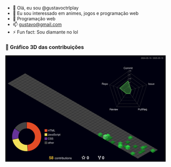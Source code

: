 - 👋 Olá, eu sou @gustavoctrlplay
- 👀 Eu sou interessado em animes, jogos e programação web
- 🌱 Programação web
- 📫 gustavo@gmail.com
- ⚡ Fun fact: Sou diamante no lol

### 🐍 Gráfico 3D das contribuições

![github-contribution-grid](./profile-3d-contrib/profile-night-green.svg)

<!---
gustavoctrlplay/gustavoctrlplay is a ✨ special ✨ repository because its `README.md` (this file) appears on your GitHub profile.
You can click the Preview link to take a look at your changes.
--->
